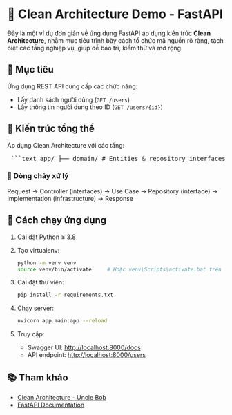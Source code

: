 # 🧼 Clean Architecture Demo - FastAPI

Đây là một ví dụ đơn giản về ứng dụng FastAPI áp dụng kiến trúc **Clean Architecture**, nhằm mục tiêu trình bày cách tổ chức mã nguồn rõ ràng, tách biệt các tầng nghiệp vụ, giúp dễ bảo trì, kiểm thử và mở rộng.

## 📌 Mục tiêu

Ứng dụng REST API cung cấp các chức năng:
- Lấy danh sách người dùng (`GET /users`)
- Lấy thông tin người dùng theo ID (`GET /users/{id}`)

## 🧱 Kiến trúc tổng thể

Áp dụng Clean Architecture với các tầng:

<pre lang="text"> ```text app/ ├── domain/ # Entities & repository interfaces ├── use_cases/ # Business logic (application layer) ├── infrastructure/ # Implementations (e.g., in-memory repository) ├── interfaces/ # HTTP controller (FastAPI routes) └── main.py # Entry point ``` </pre>

### 🔁 Dòng chảy xử lý
Request → Controller (interfaces) → Use Case → Repository (interface) → Implementation (infrastructure) → Response


## 🚀 Cách chạy ứng dụng

1. Cài đặt Python ≥ 3.8  
2. Tạo virtualenv:

    ```bash
    python -m venv venv
    source venv/bin/activate     # Hoặc venv\Scripts\activate.bat trên Windows
    ```

3. Cài đặt thư viện:

    ```bash
    pip install -r requirements.txt
    ```

4. Chạy server:

    ```bash
    uvicorn app.main:app --reload
    ```

5. Truy cập:
    - Swagger UI: [http://localhost:8000/docs](http://localhost:8000/docs)
    - API endpoint: [http://localhost:8000/users](http://localhost:8000/users)



## 📚 Tham khảo

- [Clean Architecture - Uncle Bob](https://8thlight.com/blog/uncle-bob/2012/08/13/the-clean-architecture.html)
- [FastAPI Documentation](https://fastapi.tiangolo.com/)
